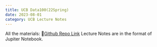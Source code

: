 ```yaml
---
title: UCB Data100(22Spring)
date: 2023-08-01
category: UCB Lecture Notes
---
```


All the materials: 🔗[Github Repo Link](https://github.com/AliceRayLu/data-100-sp22)
Lecture Notes are in the format of Jupiter Notebook.